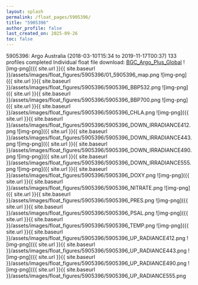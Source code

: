 ```yaml
---
layout: splash
permalink: /float_pages/5905396/
title: "5905396"
author_profile: false
last_created_on: 2025-09-26
toc: false
---
```

 
5905396: Argo Australia (2018-03-10T15:34 to 2019-11-17T00:37)
133 profiles completed
Individual float file download: [BGC_Argo_Plus_Global](https://ftp.soest.hawaii.edu/bgc_argo_plus/Individual_Floats/outliers_removed/5905396_Sprof_processed.nc)
![img-png]({{ site.url }}{{ site.baseurl }}/assets/images/float_figures/5905396/01_5905396_map.png
![img-png]({{ site.url }}{{ site.baseurl }}/assets/images/float_figures/5905396/5905396_BBP532.png
![img-png]({{ site.url }}{{ site.baseurl }}/assets/images/float_figures/5905396/5905396_BBP700.png
![img-png]({{ site.url }}{{ site.baseurl }}/assets/images/float_figures/5905396/5905396_CHLA.png
![img-png]({{ site.url }}{{ site.baseurl }}/assets/images/float_figures/5905396/5905396_DOWN_IRRADIANCE412.png
![img-png]({{ site.url }}{{ site.baseurl }}/assets/images/float_figures/5905396/5905396_DOWN_IRRADIANCE443.png
![img-png]({{ site.url }}{{ site.baseurl }}/assets/images/float_figures/5905396/5905396_DOWN_IRRADIANCE490.png
![img-png]({{ site.url }}{{ site.baseurl }}/assets/images/float_figures/5905396/5905396_DOWN_IRRADIANCE555.png
![img-png]({{ site.url }}{{ site.baseurl }}/assets/images/float_figures/5905396/5905396_DOXY.png
![img-png]({{ site.url }}{{ site.baseurl }}/assets/images/float_figures/5905396/5905396_NITRATE.png
![img-png]({{ site.url }}{{ site.baseurl }}/assets/images/float_figures/5905396/5905396_PRES.png
![img-png]({{ site.url }}{{ site.baseurl }}/assets/images/float_figures/5905396/5905396_PSAL.png
![img-png]({{ site.url }}{{ site.baseurl }}/assets/images/float_figures/5905396/5905396_TEMP.png
![img-png]({{ site.url }}{{ site.baseurl }}/assets/images/float_figures/5905396/5905396_UP_RADIANCE412.png
![img-png]({{ site.url }}{{ site.baseurl }}/assets/images/float_figures/5905396/5905396_UP_RADIANCE443.png
![img-png]({{ site.url }}{{ site.baseurl }}/assets/images/float_figures/5905396/5905396_UP_RADIANCE490.png
![img-png]({{ site.url }}{{ site.baseurl }}/assets/images/float_figures/5905396/5905396_UP_RADIANCE555.png
